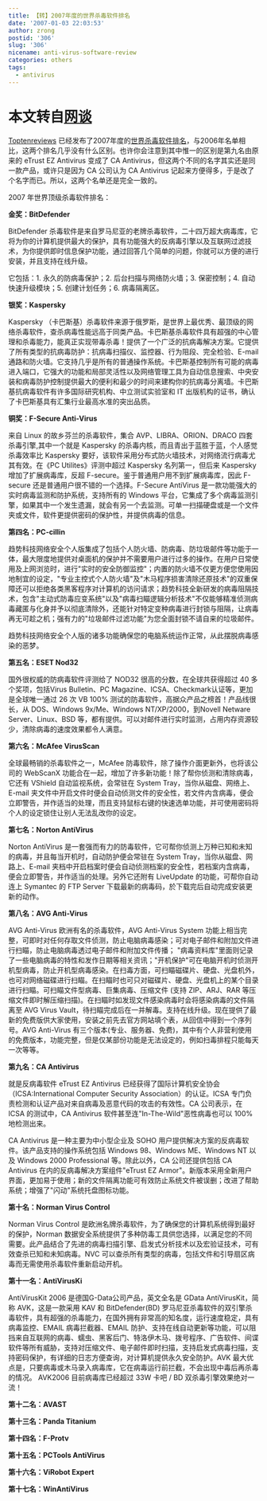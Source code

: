 ```yaml
---
title: 【转】2007年度的世界杀毒软件排名
date: '2007-01-03 22:03:53'
author: zrong
postid: '306'
slug: '306'
nicename: anti-virus-software-review
categories: others
tags:
  - antivirus
---
```


本文转自[网谈](http://www.wangtam.com/50226711/2007_aececeae_54355.php)  
=============================================

[Toptenreviews](http://toptenreviews.com/)
已经发布了2007年度的[世界杀毒软件排名](http://anti-virus-software-review.toptenreviews.com/)，与2006年名单相比，这两个排名几乎没有什么区别。也许你会注意到其中惟一的区别是第九名由原来的
eTrust EZ Antivirus 变成了 CA
Antivirus，但这两个不同的名字其实还是同一款产品，或许只是因为 CA
公司认为 CA Antivirus
记起来方便得多，于是改了个名字而已。所以，这两个名单还是完全一致的。

2007 年世界顶级杀毒软件排名：

**金奖：BitDefender**

BitDefender
杀毒软件是来自罗马尼亚的老牌杀毒软件，二十四万超大病毒库，它将为你的计算机提供最大的保护，具有功能强大的反病毒引擎以及互联网过滤技术，为你提供即时信息保护功能，通过回答几个简单的问题，你就可以方便的进行安装，并且支持在线升级。

它包括：1. 永久的防病毒保护；2. 后台扫描与网络防火墙；3. 保密控制；4.
自动快速升级模块；5. 创建计划任务；6. 病毒隔离区。

**银奖：Kaspersky**

Kaspersky
（卡巴斯基）杀毒软件来源于俄罗斯，是世界上最优秀、最顶级的网络杀毒软件，查杀病毒性能远高于同类产品。卡巴斯基杀毒软件具有超强的中心管理和杀毒能力，能真正实现带毒杀毒！提供了一个广泛的抗病毒解决方案。它提供了所有类型的抗病毒防护：抗病毒扫描仪、监控器、行为阻段、完全检验、E-mail
通路和防火墙。它支持几乎是所有的普通操作系统。卡巴斯基控制所有可能的病毒进入端口，它强大的功能和局部灵活性以及网络管理工具为自动信息搜索、中央安装和病毒防护控制提供最大的便利和最少的时间来建构你的抗病毒分离墙。卡巴斯基抗病毒软件有许多国际研究机构、中立测试实验室和
IT 出版机构的证书，确认了卡巴斯基具有汇集行业最高水准的突出品质。

<!--more-->  
**铜奖：F-Secure Anti-Virus**

来自 Linux 的故乡芬兰的杀毒软件，集合 AVP、LIBRA、ORION、DRACO
四套杀毒引擎,其中一个就是 Kaspersky
的杀毒内核，而且青出于蓝胜于蓝，个人感觉杀毒效率比 Kaspersky
要好，该软件采用分布式防火墙技术，对网络流行病毒尤其有效。在《PC
Utilites》评测中超过 Kaspersky 名列第一，但后来 Kaspersky
增加了扩展病毒库，反超 F-secure。鉴于普通用户用不到扩展病毒库，因此
F-secure 还是普通用户很不错的一个选择。F-Secure AntiVirus
是一款功能强大的实时病毒监测和防护系统，支持所有的 Windows
平台，它集成了多个病毒监测引擎，如果其中一个发生遗漏，就会有另一个去监测。可单一扫描硬盘或是一个文件夹或文件，软件更提供密码的保护性，并提供病毒的信息。

**第四名：PC-cillin**

趋势科技网络安全个人版集成了包括个人防火墙、防病毒、防垃圾邮件等功能于一体，最大限度地提供对桌面机的保护并不需要用户进行过多的操作。在用户日常使用及上网浏览时，进行"实时的安全防御监控"；内置的防火墙不仅更方便您使用因地制宜的设定，"专业主控式个人防火墙"及"木马程序损害清除还原技术"的双重保障还可以拒绝各类黑客程序对计算机的访问请求；趋势科技全新研发的病毒阻隔技术，包含"主动式防毒应变系统"以及"病毒扫瞄逻辑分析技术"不仅能够精准侦测病毒藏匿与化身并予以彻底清除外，还能针对特定变种病毒进行封锁与阻隔，让病毒再无可趁之机；强有力的"垃圾邮件过滤功能"为您全面封锁不请自来的垃圾邮件。

趋势科技网络安全个人版的诸多功能确保您的电脑系统运作正常，从此摆脱病毒感染的恶梦。

**第五名：ESET Nod32**

国外很权威的防病毒软件评测给了 NOD32 很高的分数，在全球共获得超过 40
多个奖项，包括Virus Bulletin、PC
Magazine、ICSA、Checkmark认证等，更加是全球唯一通过 26 次 VB 100%
测试的防毒软件，高据众产品之榜首！产品线很长，从 DOS、Windows
9x/Me、Windows NT/XP/2000，到Novell Netware Server、Linux、BSD
等，都有提供。可以对邮件进行实时监测，占用内存资源较少，清除病毒的速度效果都令人满意。

**第六名：McAfee VirusScan**

全球最畅销的杀毒软件之一，McAfee
防毒软件，除了操作介面更新外，也将该公司的 WebScanX
功能合在一起，增加了许多新功能！除了帮你侦测和清除病毒，它还有 VShield
自动监视系统，会常驻在 System Tray，当你从磁盘、网络上、E-mail
夹文件中开启文件时便会自动侦测文件的安全性，若文件内含病毒，便会立即警告，并作适当的处理，而且支持鼠标右键的快速选单功能，并可使用密码将个人的设定锁住让别人无法乱改你的设定。

**第七名：Norton AntiVirus**

Norton AntiVirus
是一套强而有力的防毒软件，它可帮你侦测上万种已知和未知的病毒，并且每当开机时，自动防护便会常驻在
System Tray，当你从磁盘、网路上、E-mail
夹档中开启档案时便会自动侦测档案的安全性，若档案内含病毒，便会立即警告，并作适当的处理。另外它还附有
LiveUpdate 的功能，可帮你自动连上 Symantec 的 FTP Server
下载最新的病毒码，於下载完后自动完成安装更新的动作。

**第八名：AVG Anti-Virus**

AVG Anti-Virus 欧洲有名的杀毒软件，AVG Anti-Virus System
功能上相当完整，可即时对任何存取文件侦测，防止电脑病毒感染；可对电子邮件和附加文件进行扫瞄，防止电脑病毒透过电子邮件和附加文件传播；
"病毒资料库"里面则记录了一些电脑病毒的特性和发作日期等相关资讯；"开机保护"可在电脑开机时侦测开机型病毒，防止开机型病毒感染。在扫毒方面，可扫瞄磁碟片、硬盘、光盘机外，也可对网络磁碟进行扫瞄。在扫瞄时也可只对磁碟片、硬盘、光盘机上的某个目录进行扫瞄。可扫瞄文件型病毒、巨集病毒、压缩文件
(支持 ZIP、ARJ、RAR
等压缩文件即时解压缩扫描)。在扫瞄时如发现文件感染病毒时会将感染病毒的文件隔离至
AVG Virus
VauIt，待扫瞄完成后在一并解毒。支持在线升级。现在提供了最新的免费版供大家使用，安装之前先去官方网站填个表，从回信中得到一个序列号。AVG
Anti-Virus
有三个版本(专业、服务器、免费)，其中有个人非营利使用的免费版本，功能完整，但是仅某部份功能是无法设定的，例如扫毒排程只能每天一次等等。

**第九名：CA Antivirus**

就是反病毒软件 eTrust EZ Antivirus
已经获得了国际计算机安全协会（ICSA:International Computer Security
Association）的认证。ICSA
专门负责检测和认证产品对来自病毒及恶意代码的攻击的有效性。CA
公司表示，在 ICSA 的测试中，CA Antivirus
软件甚至连"In-The-Wild"恶性病毒也可以 100% 地检测出来。

CA Antivirus 是一种主要为中小型企业及 SOHO
用户提供解决方案的反病毒软件。该产品支持的操作系统包括 Windows
98、Windows ME、Windows NT 以及 Windows 2000 Professional
等。除此以外，CA 公司还提供包括 CA Antivirus
在内的反病毒解决方案组件"eTrust EZ
Armor"。新版本采用全新用户界面，更加易于使用；新的文件隔离功能可有效防止系统文件被误删；改进了帮助系统；增强了"闪动"系统托盘图标功能。

**第十名：Norman Virus Control**

Norman Virus Control
是欧洲名牌杀毒软件，为了确保您的计算机系统得到最好的保护，Norman
数据安全系统提供了多种防毒工具供您选择，以满足您的不同需要。此产品结合了先进的病毒扫描引擎、启发式分析技术以及宏验证技术，可有效查杀已知和未知病毒。NVC
可以查杀所有类型的病毒，包括文件和引导扇区病毒而无需使用杀毒软件重新启动开机。

**第十一名：AntiVirusKi**

AntiVirusKit 2006 是德国G-Data公司产品，英文全名是 GData
AntiVirusKit，简称 AVK，这是一款采用 KAV 和 BitDefender(BD)
罗马尼亚杀毒软件的双引擎杀毒软件，具有超强的杀毒能力，在国外拥有非常高的知名度，运行速度稳定，具有病毒监控、EMAIL
病毒拦截器、EMAIL
防护、支持在线自动更新等功能，可以阻挡来自互联网的病毒、蠕虫、黑客后门、特洛伊木马、拨号程序、广告软件、间谍软件等所有威胁，支持对压缩文件、电子邮件即时扫描，支持启发式病毒扫描，支持密码保护，有详细的日志方便查询，对计算机提供永久安全防护。AVK
最大优点是，只要病毒或木马录入病毒库，它在病毒运行前拦截，不会出现中毒后再杀毒的情况。
AVK2006 目前病毒库已经超过 33W 卡吧 / BD 双杀毒引擎效果绝对一流！

**第十二名：AVAST**

**第十三名：Panda Titanium**

**第十四名：F-Protv**

**第十五名：PCTools AntiVirus**

**第十六名：ViRobot Expert**

**第十七名：WinAntiVirus**

